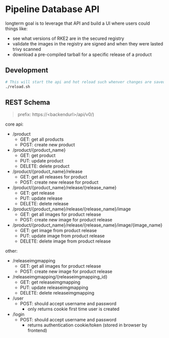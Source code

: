 # Pipeline Database API 

longterm goal is to leverage that API and build a UI where users could things like:
- see what versions of RKE2 are in the secured registry
- validate the images in the registry are signed and when they were lasted trivy scanned
- download a pre-compiled tarball for a specific release of a product

## Development
```bash
# This will start the api and hot reload such whenver changes are saved to a .go file.
./reload.sh
```

## REST Schema
>prefix: https://\<backendurl\>/api/v0/)

core api:
- /product
    - GET: get all products
    - POST: create new product
- /product/{product_name}
    - GET: get product
    - PUT: update product
    - DELETE: delete product
- /product/{product_name}/release
    - GET: get all releases for product
    - POST: create new release for product
- /product/{product_name}/release/{release_name}
    - GET: get release
    - PUT: update release
    - DELETE: delete release
- /product/{product_name}/release/{release_name}/image
    - GET: get all images for product release
    - POST: create new image for product release
- /product/{product_name}/release/{release_name}/image/{image_name}
    - GET: get image from product release
    - PUT: update image from product release
    - DELETE: delete image from product release

other:
- /releaseimgmapping
    - GET: get all images for product release
    - POST: create new image for product release
- /releaseimgmapping/{releaseimgmapping_id}
    - GET: get releaseimgmapping
    - PUT: update releaseimgmapping
    - DELETE: delete releaseimgmapping
- /user
    - POST: should accept username and password
        - only returns cookie first time user is created
- /login
    - POST: should accept username and password
        - returns authentication cookie/token (stored in browser by frontend)

